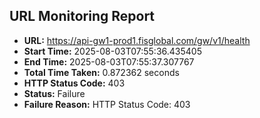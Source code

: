 ## URL Monitoring Report

- **URL:** https://api-gw1-prod1.fisglobal.com/gw/v1/health
- **Start Time:** 2025-08-03T07:55:36.435405
- **End Time:** 2025-08-03T07:55:37.307767
- **Total Time Taken:** 0.872362 seconds
- **HTTP Status Code:** 403
- **Status:** Failure
- **Failure Reason:** HTTP Status Code: 403
